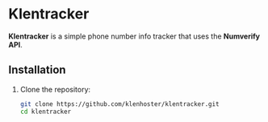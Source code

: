 # Klentracker

**Klentracker** is a simple phone number info tracker that uses the **Numverify API**.

## Installation

1. Clone the repository:

   ```bash
   git clone https://github.com/klenhoster/klentracker.git
   cd klentracker
